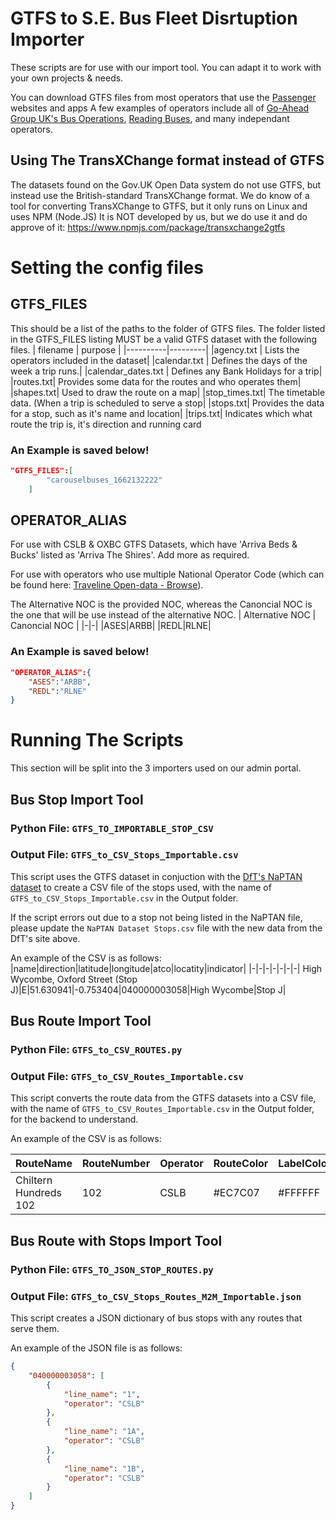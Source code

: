 
# GTFS to S.E. Bus Fleet Disrtuption Importer

These scripts are for use with our import tool. You can adapt it to work with your own projects & needs.

You can download GTFS files from most operators that use the [Passenger](https://passenger.tech/) websites and apps
A few examples of operators include all of [Go-Ahead Group UK's Bus Operations](https://www.go-ahead.com/who-we-are/uk-bus), [Reading Buses](https://www.reading-buses.co.uk/), and many independant operators.

## Using The TransXChange format instead of GTFS
The datasets found on the Gov.UK Open Data system do not use GTFS, but instead use the British-standard TransXChange format. 
We do know of a tool for converting TransXChange to GTFS, but it only runs on Linux and uses NPM (Node.JS)
It is NOT developed by us, but we do use it and do approve of it: https://www.npmjs.com/package/transxchange2gtfs


# Setting the config files
## GTFS_FILES
This should be a list of the paths to the folder of GTFS files. 
The folder listed in the GTFS_FILES listing MUST be a valid GTFS dataset with the following files.
| filename | purpose |
|----------|---------|
|agency.txt | Lists the operators included in the dataset|
|calendar.txt | Defines the days of the week a trip runs.|
|calendar_dates.txt | Defines any Bank Holidays for a trip|
|routes.txt| Provides some data for the routes and who operates them|
|shapes.txt| Used to draw the route on a map|
|stop_times.txt| The timetable data. (When a trip is scheduled to serve a stop|
|stops.txt| Provides the data for a stop, such as it's name and location|
|trips.txt| Indicates which what route the trip is, it's direction and running card 

### An Example is saved below!
``` json
"GTFS_FILES":[
        "carouselbuses_1662132222"
    ]
```

## OPERATOR_ALIAS
For use with CSLB & OXBC GTFS Datasets, which have 'Arriva Beds & Bucks' listed as 'Arriva The Shires'. Add more as required.

For use with operators who use multiple National Operator Code (which can be found here: [Traveline Open-data - Browse](https://www.travelinedata.org.uk/traveline-open-data/transport-operations/browse/)).


The Alternative NOC is the provided NOC, whereas the Canoncial NOC is the one that will be use instead of the alternative NOC.
| Alternative NOC | Canoncial NOC |
|-|-|
|ASES|ARBB|
|REDL|RLNE|

### An Example is saved below!
``` json
"OPERATOR_ALIAS":{
    "ASES":"ARBB",
    "REDL":"RLNE"
}

```

# Running The Scripts
This section will be split into the 3 importers used on our admin portal.
## Bus Stop Import Tool
### Python File: `GTFS_TO_IMPORTABLE_STOP_CSV`
### Output File: `GTFS_to_CSV_Stops_Importable.csv`
This script uses the GTFS dataset in conjuction with the [DfT's NaPTAN dataset](https://www.data.gov.uk/dataset/ff93ffc1-6656-47d8-9155-85ea0b8f2251/national-public-transport-access-nodes-naptan) to create a CSV file of the stops used, with the name of `GTFS_to_CSV_Stops_Importable.csv` in the Output folder.

If the script errors out due to a stop not being listed in the NaPTAN file, please update the `NaPTAN Dataset Stops.csv` file with the new data from the DfT's site above.

An example of the CSV is as follows:
|name|direction|latitude|longitude|atco|locatity|indicator|
|-|-|-|-|-|-|-|
High Wycombe, Oxford Street (Stop J)|E|51.630941|-0.753404|040000003058|High Wycombe|Stop J|

## Bus Route Import Tool
### Python File: `GTFS_to_CSV_ROUTES.py`
### Output File: `GTFS_to_CSV_Routes_Importable.csv`
This script converts the route data from the GTFS datasets into a CSV file, with the name of `GTFS_to_CSV_Routes_Importable.csv` in the Output folder, for the backend to understand.

An example of the CSV is as follows:

|RouteName|RouteNumber|Operator|RouteColor|LabelColour|
|-|-|-|-|-|
|Chiltern Hundreds 102|102|CSLB|#EC7C07|#FFFFFF|

## Bus Route with Stops Import Tool
### Python File: `GTFS_TO_JSON_STOP_ROUTES.py`
### Output File: `GTFS_to_CSV_Stops_Routes_M2M_Importable.json`

This script creates a JSON dictionary of bus stops with any routes that serve them.

An example of the JSON file is as follows:
``` json
{
    "040000003058": [
        {
            "line_name": "1",
            "operator": "CSLB"
        },
        {
            "line_name": "1A",
            "operator": "CSLB"
        },
        {
            "line_name": "1B",
            "operator": "CSLB"
        }
    ]
}
    
```